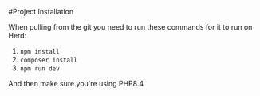 #Project Installation

When pulling from the git you need to run these commands for it to run on Herd:
1. `npm install`
2. `composer install`
3. `npm run dev`

And then make sure you're using PHP8.4
